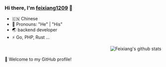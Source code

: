 ### Hi there, I'm [feixiang1209](https://suki.fyxemmmm.cn) 🎉
- 🇨🇳 Chinese
- 👔 Pronouns: "He" | "His"
- 🌏 backend developer
- ⚡ Go, PHP, Rust ...


<img align="right" src="https://github-readme-stats.vercel.app/api?username=fyxemmmm&show_icons=true&theme=vue" alt="Feixiang's github stats" />


<br>

<br>
🎉 Welcome to my GitHub profile!
